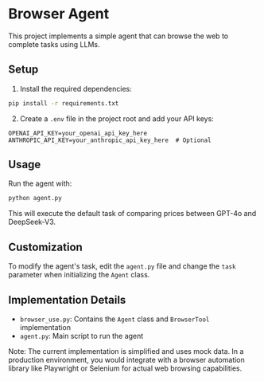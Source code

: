 # Browser Agent

This project implements a simple agent that can browse the web to complete tasks using LLMs.

## Setup

1. Install the required dependencies:

```bash
pip install -r requirements.txt
```

2. Create a `.env` file in the project root and add your API keys:

```
OPENAI_API_KEY=your_openai_api_key_here
ANTHROPIC_API_KEY=your_anthropic_api_key_here  # Optional
```

## Usage

Run the agent with:

```bash
python agent.py
```

This will execute the default task of comparing prices between GPT-4o and DeepSeek-V3.

## Customization

To modify the agent's task, edit the `agent.py` file and change the `task` parameter when initializing the `Agent` class.

## Implementation Details

- `browser_use.py`: Contains the `Agent` class and `BrowserTool` implementation
- `agent.py`: Main script to run the agent

Note: The current implementation is simplified and uses mock data. In a production environment, you would integrate with a browser automation library like Playwright or Selenium for actual web browsing capabilities.

